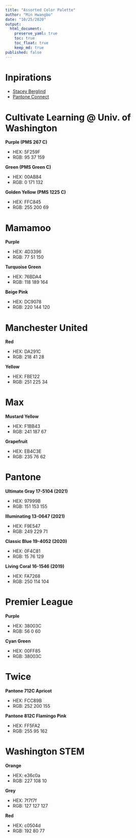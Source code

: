 ```yaml
---
title: "Assorted Color Palette"
author: "Min Hwangbo"
date: "10/25/2020"
output:
  html_document:
    preserve_yaml: true
    toc: true
    toc_float: true
    keep_md: true
published: false
---
```




# Inpirations
* [Stacey Berglind](https://www.linkedin.com/in/staceyberglind/)
* [Pantone Connect](https://connect.pantone.com/)

# Cultivate Learning @ Univ. of Washington

**Purple (PMS 267 C)**

* HEX: 5F259F
* RGB: 95 37 159

**Green (PMS Green C)**

* HEX: 00AB84
* RGB: 0 171 132

**Golden Yellow (PMS 1225 C)**

* HEX: FFC845
* RGB: 255 200 69

# Mamamoo

**Purple**

* HEX: 4D3396
* RGB: 77 51 150

**Turquoise Green**

* HEX: 76BDA4
* RGB: 118 189 164

**Beige Pink**

* HEX: DC9078
* RGB: 220 144 120

# Manchester United

**Red**

* HEX: DA291C
* RGB: 218 41 28

**Yellow**

* HEX: FBE122
* RGB: 251 225 34

# Max

**Mustard Yellow**

* HEX: F1BB43
* RGB: 241 187 67

**Grapefruit**

* HEX: EB4C3E
* RGB: 235 76 62
  
# Pantone

**Ultimate Gray 17-5104 (2021)**

* HEX: 97999B
* RGB: 151 153 155

**Illuminating 13-0647 (2021)**

* HEX: F9E547
* RGB: 249 229 71

**Classic Blue 19-4052 (2020)**

* HEX: 0F4C81
* RGB: 15 76 129

**Living Coral 16-1546 (2019)**

* HEX: FA7268
* RGB: 250 114 104

# Premier League

**Purple**

* HEX: 38003C
* RGB: 56 0 60

**Cyan Green**

* HEX: 00FF85
* RGB: 38003C

# Twice

**Pantone 712C Apricot**

* HEX: FCC89B
* RGB: 252 200 155

**Pantone 812C Flamingo Pink**

* HEX: FF5FA2
* RGB: 255 95 162

# Washington STEM

**Orange**

* HEX: e36c0a
* RGB: 227 108 10

**Grey**

* HEX: 7f7f7f
* RGB: 127 127 127

**Red**

* HEX: c0504d
* RGB: 192 80 77
